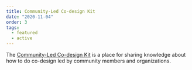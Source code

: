 ```yaml
---
title: Community-Led Co-design Kit
date: "2020-11-04"
order: 3
tags:
  - featured
  - active
---
```

The [Community-Led Co-design Kit](https://co-design.inclusivedesign.ca/) is a place for sharing knowledge about how to
do co-design led by community members and organizations.
